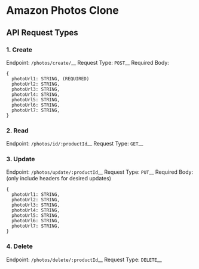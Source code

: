 # Amazon Photos Clone

## API Request Types

### 1. Create
Endpoint: `/photos/create/`__
Request Type: `POST`__
Required Body:
```
{
  photoUrl1: STRING, (REQUIRED)
  photoUrl2: STRING,
  photoUrl3: STRING,
  photoUrl4: STRING,
  photoUrl5: STRING,
  photoUrl6: STRING,
  photoUrl7: STRING,
}
```
### 2. Read
Endpoint: `/photos/id/:productId`__
Request Type: `GET`__
### 3. Update
Endpoint: `/photos/update/:productId`__
Request Type: `PUT`__
Required Body: (only include headers for desired updates)
```
{
  photoUrl1: STRING,
  photoUrl2: STRING,
  photoUrl3: STRING,
  photoUrl4: STRING,
  photoUrl5: STRING,
  photoUrl6: STRING,
  photoUrl7: STRING,
}
```
### 4. Delete
Endpoint: `/photos/delete/:productId`__
Request Type: `DELETE`__